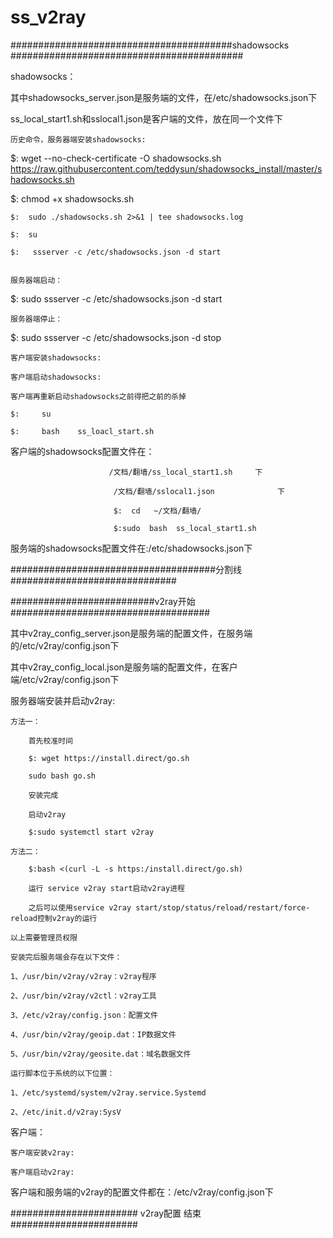 # ss_v2ray


########################################shadowsocks      ##########################################

shadowsocks：

其中shadowsocks_server.json是服务端的文件，在/etc/shadowsocks.json下

ss_local_start1.sh和sslocal1.json是客户端的文件，放在同一个文件下


    历史命令，服务器端安装shadowsocks:
   $: wget  --no-check-certificate -O  shadowsocks.sh   https://raw.githubusercontent.com/teddysun/shadowsocks_install/master/shadowsocks.sh
   
   $:  chmod +x shadowsocks.sh
   
    $:  sudo ./shadowsocks.sh 2>&1 | tee shadowsocks.log
    
    $:  su
    
    $:   ssserver -c /etc/shadowsocks.json -d start


    服务器端启动：
    
   $:   sudo ssserver -c /etc/shadowsocks.json -d start

    服务器端停止：
    
   $:   sudo ssserver -c /etc/shadowsocks.json -d stop


    客户端安装shadowsocks:

    客户端启动shadowsocks:
    
    客户端再重新启动shadowsocks之前得把之前的杀掉
    
    $:     su
    
    $:     bash    ss_loacl_start.sh

客户端的shadowsocks配置文件在：

                          /文档/翻墙/ss_local_start1.sh     下
                          
                           /文档/翻墙/sslocal1.json              下
                           
                           $:  cd   ~/文档/翻墙/
                           
                           $:sudo  bash  ss_local_start1.sh
                           
服务端的shadowsocks配置文件在:/etc/shadowsocks.json下


#####################################分割线##############################


##########################v2ray开始####################################

其中v2ray_config_server.json是服务端的配置文件，在服务端的/etc/v2ray/config.json下

其中v2ray_config_local.json是服务端的配置文件，在客户端/etc/v2ray/config.json下



服务器端安装并启动v2ray:

    方法一：
    
        首先校准时间
        
        $: wget https://install.direct/go.sh
        
        sudo bash go.sh
        
        安装完成
        
        启动v2ray
        
        $:sudo systemctl start v2ray
        
    方法二：
    
        $:bash <(curl -L -s https:/install.direct/go.sh)
        
        运行 service v2ray start启动v2ray进程
        
        之后可以使用service v2ray start/stop/status/reload/restart/force-reload控制v2ray的运行

    以上需要管理员权限
    
    安装完后服务端会存在以下文件：
    
    1、/usr/bin/v2ray/v2ray：v2ray程序
    
    2、/usr/bin/v2ray/v2ctl：v2ray工具
    
    3、/etc/v2ray/config.json：配置文件
    
    4、/usr/bin/v2ray/geoip.dat：IP数据文件
    
    5、/usr/bin/v2ray/geosite.dat：域名数据文件

    运行脚本位于系统的以下位置：
    
    1、/etc/systemd/system/v2ray.service.Systemd
    
    2、/etc/init.d/v2ray:SysV

客户端：

    客户端安装v2ray:
    
    客户端启动v2ray:




客户端和服务端的v2ray的配置文件都在：/etc/v2ray/config.json下

#######################   v2ray配置   结束#######################
